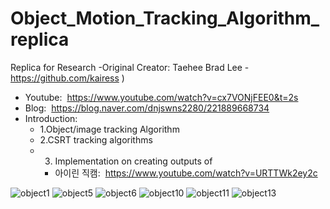 # Object_Motion_Tracking_Algorithm_replica

Replica for Research -Original Creator: Taehee Brad Lee  - https://github.com/kairess )
- Youtube:  https://www.youtube.com/watch?v=cx7VONjFEE0&t=2s
- Blog:  https://blog.naver.com/dnjswns2280/221889668734
- Introduction: 
	- 1.Object/image tracking Algorithm 
	- 2.CSRT tracking algorithms 
	- 3. Implementation on creating outputs of  
		- 아이린 직캠:  https://www.youtube.com/watch?v=URTTWk2ey2c
    
 ![object1](https://user-images.githubusercontent.com/25238652/126755381-c4a40e44-4ea7-4d5f-849b-618900cc21bf.PNG)
![object5](https://user-images.githubusercontent.com/25238652/126755383-391d549e-c2b4-498b-b933-a8c5004f127a.PNG)
![object6](https://user-images.githubusercontent.com/25238652/126755391-2ec110d7-f3cb-40bc-84c6-ec5f77822d8a.PNG)
![object10](https://user-images.githubusercontent.com/25238652/126755399-796f94f7-c567-47fb-aa4d-f1a9ba8701d1.PNG)
![object11](https://user-images.githubusercontent.com/25238652/126755413-26843848-3234-4a10-a279-6f7dac8dd57d.PNG)
![object13](https://user-images.githubusercontent.com/25238652/126755416-32c73275-94b1-4d7d-a977-3598fcfbdb37.PNG)

